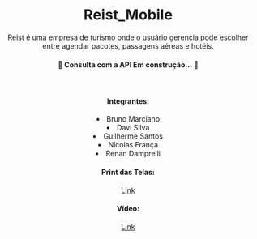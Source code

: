 
<h1 align="center">Reist_Mobile</h1>

<p align="center">Reist é uma empresa de turismo onde o usuário gerencia pode escolher entre agendar pacotes, passagens aéreas e hotéis.</p>

<h4 align="center"> 
	🚧  Consulta com a API Em construção...  🚧
</h4>

<br>

<div align="center">
<h4> 
	Integrantes:
</h4>
<li>Bruno Marciano</li><li> Davi Silva</li><li> Guilherme Santos</li><li>Nícolas França</li><li> Renan Damprelli</li>

<h4> 
	Print das Telas:
</h4>
<a href="https://drive.google.com/drive/folders/1jU9y-lrifghc3xgplEor_0DtRoVKiTVa?usp=sharing">Link</a>
<br>
<h4> 
	Vídeo:
</h4>
<a href="https://www.youtube.com/watch?v=Au7MgQlYFIY&ab_channel=RenanDamprelli">Link</a>
</div>
